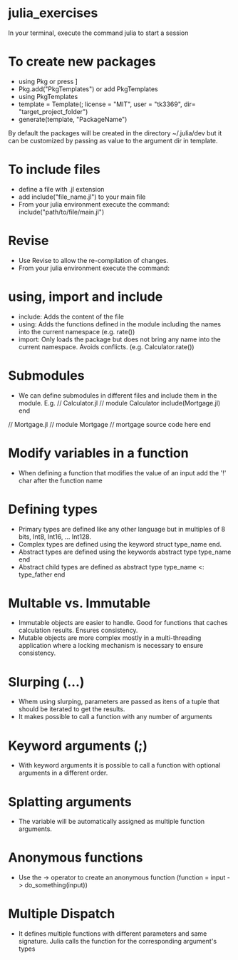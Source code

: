 # julia_exercises
In your terminal, execute the command julia to start a session

# To create new packages
- using Pkg or press ]
- Pkg.add("PkgTemplates") or add PkgTemplates
- using PkgTemplates
- template = Template(; license = "MIT", user = "tk3369", dir= "target_project_folder")
- generate(template, "PackageName")

By default the packages will be created in the directory ~/.julia/dev but it can
be customized by passing as value to the argument dir in template.

# To include files

- define a file with .jl extension
- add include("file_name.jl") to your main file
- From your julia environment execute the command: include("path/to/file/main.jl")

# Revise
- Use Revise to allow the re-compilation of changes.
- From your julia environment execute the command: 

# using, import and include
- include: Adds the content of the file
- using: Adds the functions defined in the module including the names into the current namespace (e.g. rate())
- import: Only loads the package but does not bring any name into the current namespace. Avoids conflicts. (e.g. Calculator.rate())

# Submodules
- We can define submodules in different files and include them in the module.
E.g.
// Calculator.jl //
module Calculator
include(Mortgage.jl)
end

// Mortgage.jl //
module Mortgage
// mortgage source code here
end

# Modify variables in a function
- When defining a function that modifies the value of an input add the '!' char after the function name

# Defining types
- Primary types are defined like any other language but in multiples of 8 bits, Int8, Int16, ... Int128.
- Complex types are defined using the keyword struct type_name end.
- Abstract types are defined using the keywords abstract type type_name end
- Abstract child types are defined as abstract type type_name <: type_father end

# Multable vs. Immutable
- Immutable objects are easier to handle. Good for functions that caches calculation results. Ensures consistency.
- Mutable objects are more complex mostly in a multi-threading application where a locking mechanism is necessary to ensure consistency.


# Slurping (...)
- Whem using slurping, parameters are passed as itens of a tuple that should be iterated to get the results.
- It makes possible to call a function with any number of arguments

# Keyword arguments (;)
- With keyword arguments it is possible to call a function with optional arguments in a different order.

# Splatting arguments
- The variable will be automatically assigned as multiple function arguments.

# Anonymous functions
- Use the -> operator to create an anonymous function (function = input -> do_something(input))

# Multiple Dispatch
- It defines multiple functions with different parameters and same signature. Julia calls the function for the corresponding argument's types